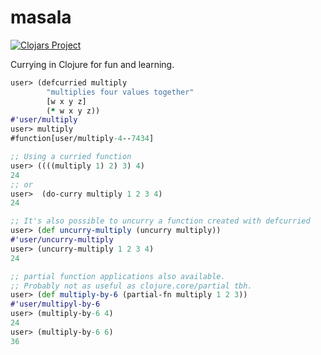 # masala

[![Clojars Project](https://img.shields.io/clojars/v/com.janetacarr/masala.svg)](https://clojars.org/com.janetacarr/masala)

Currying in Clojure for fun and learning.

``` clojure
user> (defcurried multiply
        "multiplies four values together"
        [w x y z]
        (* w x y z))
#'user/multiply
user> multiply
#function[user/multiply-4--7434]

;; Using a curried function
user> ((((multiply 1) 2) 3) 4)
24
;; or
user>  (do-curry multiply 1 2 3 4)
24

;; It's also possible to uncurry a function created with defcurried
user> (def uncurry-multiply (uncurry multiply))
#'user/uncurry-multiply
user> (uncurry-multiply 1 2 3 4)
24

;; partial function applications also available.
;; Probably not as useful as clojure.core/partial tbh.
user> (def multiply-by-6 (partial-fn multiply 1 2 3))
#'user/multipyl-by-6
user> (multiply-by-6 4)
24
user> (multiply-by-6 6)
36
```
